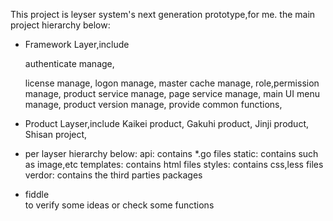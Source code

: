 This project is leyser system's next generation prototype,for me.
the main project hierarchy below:
- Framework Layer,include  

  	authenticate manage,  
	
	license manage,
	logon manage,
	master cache manage,
	role,permission manage,
	product service manage,
	page service manage,
	main UI menu manage,
	product version manage,
	provide common functions,
- Product Layser,include
	Kaikei product,
	Gakuhi product,
	Jinji product,
	Shisan project,

- per layser hierarchy below:
	api:
	contains *.go files
	static:
	contains such as image,etc
	templates:
	contains html files
	styles:
	contains css,less files
	verdor:
	contains the third parties packages
	
- fiddle	
	to verify some ideas or check some functions	